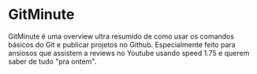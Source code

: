 # GitMinute
GitMinute é uma overview ultra resumido de como usar os comandos básicos do Git e publicar projetos no Github. Especialmente feito para ansiosos que assistem a reviews no Youtube usando speed 1.75 e querem saber de tudo "pra ontem".
